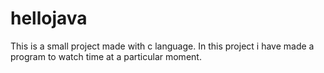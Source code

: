 # hellojava
This is a small project made with c language.
In this project i have made a program to watch time at a particular moment.
